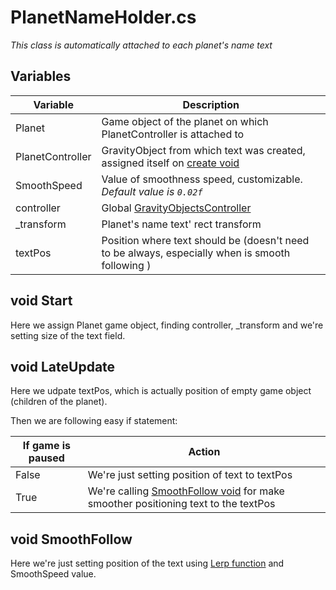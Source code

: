 # PlanetNameHolder.cs

*This class is automatically attached to each planet's name text*

## Variables

| Variable | Description |
| --- | ----------- |
| Planet | Game object of the planet on which PlanetController is attached to |
| PlanetController | GravityObject from which text was created, assigned itself on [create void](../Gravity%20Controllers/01.%20GravityObject.cs.md#void-createplanetnameholder) |
| SmoothSpeed | Value of smoothness speed, customizable. *Default value is ``0.02f``* |
| controller | Global [GravityObjectsController](../Gravity%20Controllers/02.%20GravityObjectsController.cs.md) |
| _transform | Planet's name text' rect transform |
| textPos | Position where text should be (doesn't need to be always, especially when is smooth following ) |

## void Start

Here we assign Planet game object, finding controller, _transform and we're setting size of the text field.

## void LateUpdate

Here we udpate textPos, which is actually position of empty game object (children of the planet).

Then we are following easy if statement:

| If game is paused | Action |
| --- | ----------- |
| False | We're just setting position of text to textPos |
| True | We're calling [SmoothFollow void](./03.%20PlanetNameHolder.cs.md#void-smoothfollow) for make  smoother positioning text to the textPos

## void SmoothFollow

Here we're just setting position of the text using [Lerp function](https://gamedevsolutions.com/what-is-lerp-in-unity/) and SmoothSpeed value.
